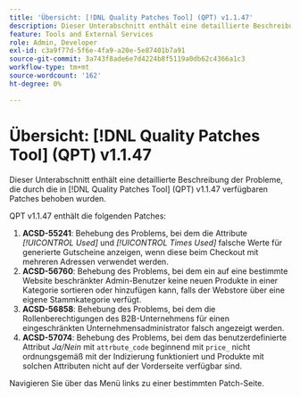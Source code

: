```yaml
---
title: 'Übersicht: [!DNL Quality Patches Tool] (QPT) v1.1.47'
description: Dieser Unterabschnitt enthält eine detaillierte Beschreibung der Probleme, die durch die in [!DNL Quality Patches Tool]  (QPT) v1.1.47 verfügbaren Patches behoben wurden.
feature: Tools and External Services
role: Admin, Developer
exl-id: c3a9f77d-5f6e-4fa9-a20e-5e87401b7a91
source-git-commit: 3a743f8ade6e7d4224b8f5119a0db62c4366a1c3
workflow-type: tm+mt
source-wordcount: '162'
ht-degree: 0%

---
```


# Übersicht: [!DNL Quality Patches Tool] (QPT) v1.1.47

Dieser Unterabschnitt enthält eine detaillierte Beschreibung der Probleme, die durch die in [!DNL Quality Patches Tool] (QPT) v1.1.47 verfügbaren Patches behoben wurden.

QPT v1.1.47 enthält die folgenden Patches:

1. **ACSD-55241**: Behebung des Problems, bei dem die Attribute *[!UICONTROL Used]* und *[!UICONTROL Times Used]* falsche Werte für generierte Gutscheine anzeigen, wenn diese beim Checkout mit mehreren Adressen verwendet werden.
1. **ACSD-56760**: Behebung des Problems, bei dem ein auf eine bestimmte Website beschränkter Admin-Benutzer keine neuen Produkte in einer Kategorie sortieren oder hinzufügen kann, falls der Webstore über eine eigene Stammkategorie verfügt.
1. **ACSD-56858**: Behebung des Problems, bei dem die Rollenberechtigungen des B2B-Unternehmens für einen eingeschränkten Unternehmensadministrator falsch angezeigt werden.
1. **ACSD-57074**: Behebung des Problems, bei dem das benutzerdefinierte Attribut *Ja/Nein* mit `attrbute_code` beginnend mit `price_` nicht ordnungsgemäß mit der Indizierung funktioniert und Produkte mit solchen Attributen nicht auf der Vorderseite verfügbar sind.

Navigieren Sie über das Menü links zu einer bestimmten Patch-Seite.

